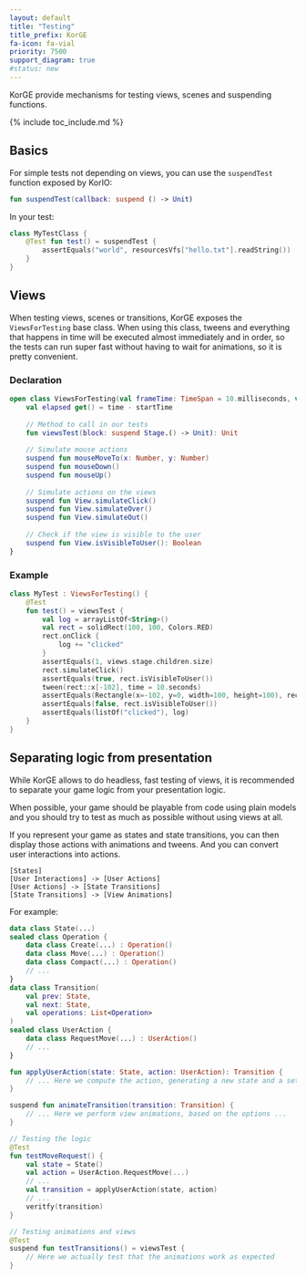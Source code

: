 ```yaml
---
layout: default
title: "Testing"
title_prefix: KorGE
fa-icon: fa-vial
priority: 7500
support_diagram: true
#status: new
---
```


KorGE provide mechanisms for testing views, scenes and suspending functions.

{% include toc_include.md %}

## Basics

For simple tests not depending on views, you can use the `suspendTest` function exposed by KorIO:

```kotlin
fun suspendTest(callback: suspend () -> Unit)
```

In your test:

```kotlin
class MyTestClass {
    @Test fun test() = suspendTest {
        assertEquals("world", resourcesVfs["hello.txt"].readString())
    }
}
```

## Views

When testing views, scenes or transitions, KorGE exposes the `ViewsForTesting` base class.
When using this class, tweens and everything that happens in time will be executed almost immediately and in order,
so the tests can run super fast without having to wait for animations, so it is pretty convenient.

### Declaration

```kotlin
open class ViewsForTesting(val frameTime: TimeSpan = 10.milliseconds, val size: SizeInt = SizeInt(640, 480)) {
    val elapsed get() = time - startTime
    
    // Method to call in our tests
    fun viewsTest(block: suspend Stage.() -> Unit): Unit
    
    // Simulate mouse actions
    suspend fun mouseMoveTo(x: Number, y: Number)
    suspend fun mouseDown()
    suspend fun mouseUp()
    
    // Simulate actions on the views
    suspend fun View.simulateClick()
    suspend fun View.simulateOver()
    suspend fun View.simulateOut()
    
    // Check if the view is visible to the user
    suspend fun View.isVisibleToUser(): Boolean    
}
```

### Example

```kotlin
class MyTest : ViewsForTesting() {
    @Test
    fun test() = viewsTest {
        val log = arrayListOf<String>()
        val rect = solidRect(100, 100, Colors.RED)
        rect.onClick {
            log += "clicked"
        }
        assertEquals(1, views.stage.children.size)
        rect.simulateClick()
        assertEquals(true, rect.isVisibleToUser())
        tween(rect::x[-102], time = 10.seconds)
        assertEquals(Rectangle(x=-102, y=0, width=100, height=100), rect.globalBounds)
        assertEquals(false, rect.isVisibleToUser())
        assertEquals(listOf("clicked"), log)
    }
}
```

## Separating logic from presentation

While KorGE allows to do headless, fast testing of views, it is recommended to separate
your game logic from your presentation logic.

When possible, your game should be playable from code using plain models and you should
try to test as much as possible without using views at all.

If you represent your game as states and state transitions, you can then display those
actions with animations and tweens. And you can convert user interactions into actions.

```nomnoml
[States]
[User Interactions] -> [User Actions]
[User Actions] -> [State Transitions]
[State Transitions] -> [View Animations]
```

For example:

```kotlin
data class State(...)
sealed class Operation {
    data class Create(...) : Operation()
    data class Move(...) : Operation()
    data class Compact(...) : Operation()
    // ...
}
data class Transition(
    val prev: State,
    val next: State,
    val operations: List<Operation>
)
sealed class UserAction {
    data class RequestMove(...) : UserAction()
    // ...
}

fun applyUserAction(state: State, action: UserAction): Transition {
    // ... Here we compute the action, generating a new state and a set of internal operations
}

suspend fun animateTransition(transition: Transition) {
    // ... Here we perform view animations, based on the options ...
}

// Testing the logic
@Test
fun testMoveRequest() {
    val state = State()
    val action = UserAction.RequestMove(...)
    // ...
    val transition = applyUserAction(state, action)
    // ...
    veritfy(transition)
}

// Testing animations and views
@Test
suspend fun testTransitions() = viewsTest {
    // Here we actually test that the animations work as expected
}
```